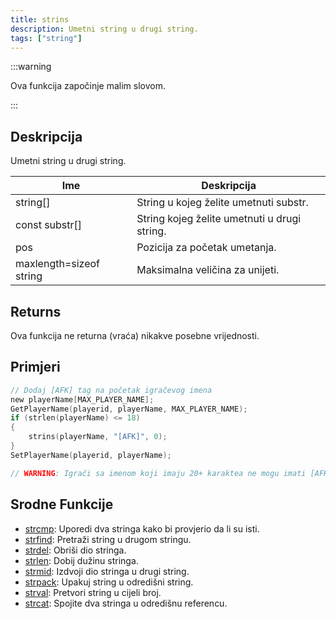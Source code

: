 ```yaml
---
title: strins
description: Umetni string u drugi string.
tags: ["string"]
---
```


:::warning

Ova funkcija započinje malim slovom.

:::

## Deskripcija

Umetni string u drugi string.

| Ime                     | Deskripcija                                  |
| ----------------------- | -------------------------------------------- |
| string[]                | String u kojeg želite umetnuti substr.       |
| const substr[]          | String kojeg želite umetnuti u drugi string. |
| pos                     | Pozicija za početak umetanja.                |
| maxlength=sizeof string | Maksimalna veličina za unijeti.              |

## Returns

Ova funkcija ne returna (vraća) nikakve posebne vrijednosti.

## Primjeri

```c
// Dodaj [AFK] tag na početak igračevog imena
new playerName[MAX_PLAYER_NAME];
GetPlayerName(playerid, playerName, MAX_PLAYER_NAME);
if (strlen(playerName) <= 18)
{
    strins(playerName, "[AFK]", 0);
}
SetPlayerName(playerid, playerName);

// WARNING: Igrači sa imenom koji imaju 20+ karaktea ne mogu imati [AFK] tag, to če činiti njihovo ime velikim 25 karatkera a limit je 24.
```

## Srodne Funkcije

- [strcmp](strcmp): Uporedi dva stringa kako bi provjerio da li su isti.
- [strfind](strfind): Pretraži string u drugom stringu.
- [strdel](strdel): Obriši dio stringa.
- [strlen](strlen): Dobij dužinu stringa.
- [strmid](strmid): Izdvoji dio stringa u drugi string.
- [strpack](strpack): Upakuj string u odredišni string.
- [strval](strval): Pretvori string u cijeli broj.
- [strcat](strcat): Spojite dva stringa u odredišnu referencu.
